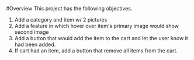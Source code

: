 #Overview
This project has the following objectives.
1. Add a category and item w/ 2 pictures
2. Add a feature in which hover over item's primary image would show second image
3. Add a button that would add the item to the cart and let the user know it had been added.
4. If cart had an item, add a button that remove all items from the cart.

